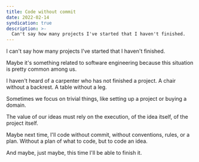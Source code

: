 ```yaml
---
title: Code without commit
date: 2022-02-14
syndication: true
description: >-
  Can't say how many projects I've started that I haven't finished.
---
```


I can't say how many projects I've started that I haven't finished.

Maybe it's something related to software engineering because this situation is pretty common among us.

I haven't heard of a carpenter who has not finished a project. A chair without a backrest. A table without a leg.

Sometimes we focus on trivial things, like setting up a project or buying a domain.

The value of our ideas must rely on the execution, of the idea itself, of the project itself.

Maybe next time, I'll code without commit, without conventions, rules, or a plan. Without a plan of what to code, but to code an idea.

And maybe, just maybe, this time I'll be able to finish it.
